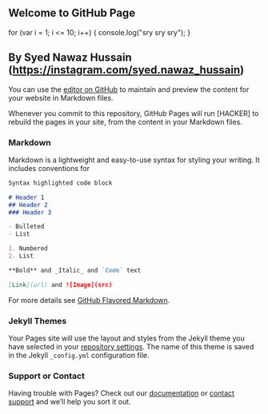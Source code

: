 ## Welcome to GitHub Page
for (var i = 1; i <= 10; i++) {
  console.log("sry sry sry");
}





## By Syed Nawaz Hussain (https://instagram.com/syed.nawaz_hussain)

You can use the [editor on GitHub](https://github.com/billionaireboysyed/Hack/edit/master/README.md) to maintain and preview the content for your website in Markdown files.

Whenever you commit to this repository, GitHub Pages will run [HACKER] to rebuild the pages in your site, from the content in your Markdown files.

### Markdown

Markdown is a lightweight and easy-to-use syntax for styling your writing. It includes conventions for

```markdown
Syntax highlighted code block

# Header 1
## Header 2
### Header 3

- Bulleted
- List

1. Numbered
2. List

**Bold** and _Italic_ and `Code` text

[Link](url) and ![Image](src)
```

For more details see [GitHub Flavored Markdown](https://guides.github.com/features/mastering-markdown/).

### Jekyll Themes

Your Pages site will use the layout and styles from the Jekyll theme you have selected in your [repository settings](https://github.com/billionaireboysyed/Hack/settings/pages). The name of this theme is saved in the Jekyll `_config.yml` configuration file.

### Support or Contact

Having trouble with Pages? Check out our [documentation](https://docs.github.com/categories/github-pages-basics/) or [contact support](https://support.github.com/contact) and we’ll help you sort it out.
